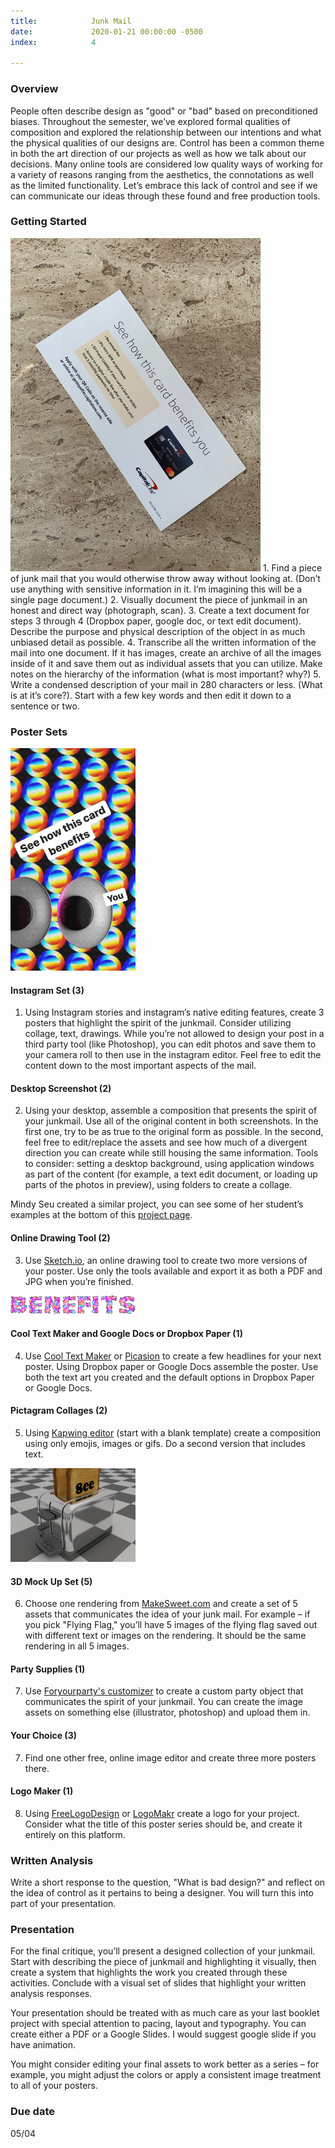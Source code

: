 ```yaml
---
title:            Junk Mail
date:             2020-01-21 00:00:00 -0500
index:            4

---
```


### Overview
People often describe design as "good" or "bad" based on preconditioned biases. Throughout the semester, we&rsquo;ve explored formal qualities of composition and explored the relationship between our intentions and what the physical qualities of our designs are. Control has been a common theme in both the art direction of our projects as well as how we talk about our decisions. Many online tools are considered low quality ways of working for a variety of reasons ranging from the aesthetics, the connotations as well as the limited functionality. Let&rsquo;s embrace this lack of control and see if we can communicate our ideas through these found and free production tools.

### Getting Started
<img src="../assets/images/junk-1.jpg" width="400px">
1. Find a piece of junk mail that you would otherwise throw away without looking at. (Don&rsquo;t use anything with sensitive information in it. I&rsquo;m imagining this will be a single page document.)
2. Visually document the piece of junkmail in an honest and direct way (photograph, scan).
3. Create a text document for steps 3 through 4 (Dropbox paper, google doc, or text edit document). Describe the purpose and physical description of the object in as much unbiased detail as possible.
4. Transcribe all the written information of the mail into one document. If it has images, create an archive of all the images inside of it and save them out as individual assets that you can utilize.
Make notes on the hierarchy of the information (what is most important? why?)
5. Write a condensed description of your mail in 280 characters or less. (What is at it&rsquo;s core?). Start with a few key words and then edit it down to a sentence or two.

### Poster Sets

<img src="../assets/images/junk-4.gif" width="200px">

#### Instagram Set (3)
1. Using Instagram stories and instagram&rsquo;s native editing features, create 3 posters that highlight the spirit of the junkmail. Consider utilizing collage, text, drawings. While you&rsquo;re not allowed to design your post in a third party tool (like Photoshop), you can edit photos and save them to your camera roll to then use in the instagram editor. Feel free to edit the content down to the most important aspects of the mail.

#### Desktop Screenshot (2)
2. Using your desktop, assemble a composition that presents the spirit of your junkmail. Use all of the original content in both screenshots. In the first one, try to be as true to the original form as possible. In the second, feel free to edit/replace the assets and see how much of a divergent direction you can create while still housing the same information. Tools to consider: setting a desktop background, using application windows as part of the content (for example, a text edit document, or loading up parts of the photos in preview), using folders to create a collage.

Mindy Seu created a similar project, you can see some of her student&rsquo;s examples at the bottom of this <a href="https://docs.google.com/document/d/188MEmnxq7FEot-oVlNaH_mew5ZUs9QTT3srUy2dQSXk/edit?usp=sharing">project page</a>.

#### Online Drawing Tool (2)
3. Use [Sketch.io](https://sketch.io/sketchpad/), an online drawing tool to create two more versions of your poster. Use only the tools available and export it as both a PDF and JPG when you&rsquo;re finished.

<img src="../assets/images/junk-2.gif" width="200px">

#### Cool Text Maker and Google Docs or Dropbox Paper (1)
4. Use [Cool Text Maker](https://cooltext.com/) or [Picasion](https://picasion.com/glitter-maker/) to create a few headlines for your next poster. Using Dropbox paper or Google Docs assemble the poster. Use both the text art you created and the default options in Dropbox Paper or Google Docs.

#### Pictagram Collages (2)
5. Using [Kapwing editor](https://www.kapwing.com/studio/editor) (start with a blank template) create a composition using only emojis, images or gifs. Do a second version that includes text.

<img src="../assets/images/junk-3.png" width="200px">

#### 3D Mock Up Set (5)
6. Choose one rendering from [MakeSweet.com](https://makesweet.com/) and create a set of 5 assets that communicates the idea of your junk mail. For example – if you pick "Flying Flag," you&rsquo;ll have 5 images of the flying flag saved out with different text or images on the rendering. It should be the same rendering in all 5 images.

#### Party Supplies (1)
7. Use [Foryourparty's customizer](https://www.foryourparty.com/welcome-customizer) to create a custom party object that communicates the spirit of your junkmail. You can create the image assets on something else (illustrator, photoshop) and upload them in.

#### Your Choice (3)
7. Find one other free, online image editor and create three more posters there.

#### Logo Maker (1)
8. Using [FreeLogoDesign](https://www.freelogodesign.org/) or [LogoMakr](https://logomakr.com/) create a logo for your project. Consider what the title of this poster series should be, and create it entirely on this platform.

### Written Analysis
Write a short response to the question, "What is bad design?" and reflect on the idea of control as it pertains to being a designer. You will turn this into part of your presentation.

### Presentation
For the final critique, you&rsquo;ll present a designed collection of your junkmail. Start with describing the piece of junkmail and highlighting it visually, then create a system that highlights the work you created through these activities. Conclude with a visual set of slides that highlight your written analysis responses.

Your presentation should be treated with as much care as your last booklet project with special attention to pacing, layout and typography. You can create either a PDF or a Google Slides. I would suggest google slide if you have animation.

You might consider editing your final assets to work better as a series – for example, you might adjust the colors or apply a consistent image treatment to all of your posters.


### Due date
05/04
